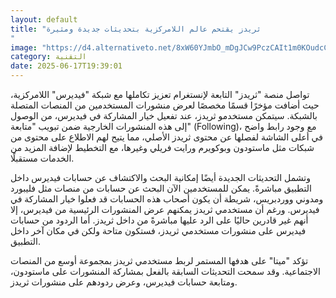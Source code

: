 ```yaml
---
layout: default
title: "ثريدز يقتحم عالم اللامركزية بتحديثات جديدة ومثيرة
"
image: "https://d4.alternativeto.net/8xW60YJmbO_mDgJCw9PczCAIt1m0KOudcC7w49dihH0/rs:fill:1520:760:0/g:ce:0:0/YWJzOi8vZGlzdC9jb250ZW50LzE3NTAxODk4MzE1NDcucG5n.png"
category: التقنية
date: 2025-06-17T19:39:01
---
```


تواصل منصة "ثريدز" التابعة لإنستغرام تعزيز تكاملها مع شبكة "فيديرس" اللامركزية، حيث أضافت مؤخرًا قسمًا مخصصًا لعرض منشورات المستخدمين من المنصات المتصلة بالشبكة. سيتمكن مستخدمو ثريدز، عند تفعيل خيار المشاركة في فيديرس، من الوصول إلى هذه المنشورات الخارجية ضمن تبويب "متابعة" (Following)، مع وجود رابط واضح في أعلى الشاشة لفصلها عن محتوى ثريدز الأصلي، مما يتيح لهم الاطلاع على محتوى من شبكات مثل ماستودون وبوكويرم ورايت فريلي وغيرها، مع التخطيط لإضافة المزيد من الخدمات مستقبلًا.

وتشمل التحديثات الجديدة أيضًا إمكانية البحث والاكتشاف عن حسابات فيديرس داخل التطبيق مباشرةً. يمكن للمستخدمين الآن البحث عن حسابات من منصات مثل فليبورد ومدوني ووردبريس، شريطة أن يكون أصحاب هذه الحسابات قد فعلوا خيار المشاركة في فيديرس. ورغم أن مستخدمي ثريدز يمكنهم عرض المنشورات الرئيسية من فيديرس، إلا أنهم غير قادرين حاليًا على الرد عليها مباشرةً من داخل ثريدز. أما الردود من حسابات فيديرس على منشورات مستخدمي ثريدز، فستكون متاحة ولكن في مكان آخر داخل التطبيق.

تؤكد "ميتا" على هدفها المستمر لربط مستخدمي ثريدز بمجموعة أوسع من المنصات الاجتماعية. وقد سمحت التحديثات السابقة بالفعل بمشاركة المنشورات على ماستودون، ومتابعة حسابات فيديرس، وعرض ردودهم على منشورات ثريدز.
